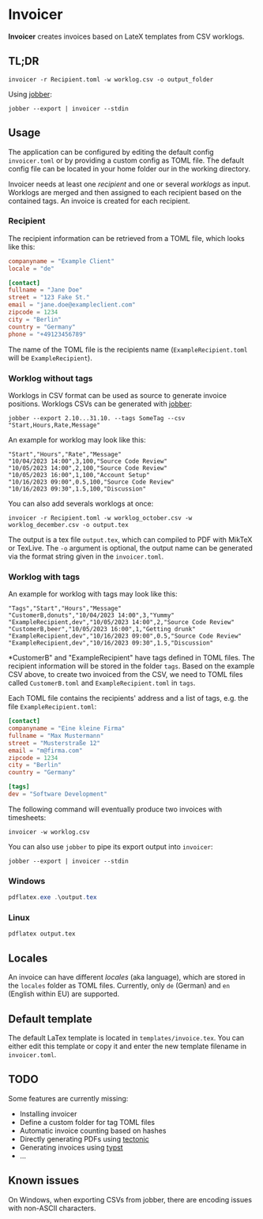 # Invoicer

**Invoicer** creates invoices based on LateX templates from CSV worklogs.

## TL;DR

```shell
invoicer -r Recipient.toml -w worklog.csv -o output_folder
```

Using [jobber](https://github.com/fightling/jobber):

```shell
jobber --export | invoicer --stdin
```

## Usage

The application can be configured by editing the default config `invoicer.toml` or by providing a custom config as TOML file. The default config file can be located in your home folder our in the working directory.

Invoicer needs at least one *recipient* and one or several *worklogs* as input.
Worklogs are merged and then assigned to each recipient based on the contained tags.
An invoice is created for each recipient.

### Recipient

The recipient information can be retrieved from a TOML file, which looks like this:

```toml
companyname = "Example Client"
locale = "de"

[contact]
fullname = "Jane Doe"
street = "123 Fake St."
email = "jane.doe@exampleclient.com"
zipcode = 1234
city = "Berlin"
country = "Germany"
phone = "+49123456789"
```

The name of the TOML file is the recipients name (`ExampleRecipient.toml` will be `ExampleRecipient`).

### Worklog without tags

Worklogs in CSV format can be used as source to generate invoice positions.
Worklogs CSVs can be generated with [jobber](https://github.com/fightling/jobber):

```shell
jobber --export 2.10...31.10. --tags SomeTag --csv "Start,Hours,Rate,Message"
```

An example for worklog may look like this:

```csv
"Start","Hours","Rate","Message"
"10/04/2023 14:00",3,100,"Source Code Review"
"10/05/2023 14:00",2,100,"Source Code Review"
"10/05/2023 16:00",1,100,"Account Setup"
"10/16/2023 09:00",0.5,100,"Source Code Review"
"10/16/2023 09:30",1.5,100,"Discussion"
```

You can also add severals worklogs at once:

```shell
invoicer -r Recipient.toml -w worklog_october.csv -w worklog_december.csv -o output.tex
```

The output is a tex file `output.tex`, which can compiled to PDF with MikTeX or TexLive.
The `-o` argument is optional, the output name can be generated via the format string given in the `invoicer.toml`.

### Worklog with tags

An example for worklog with tags may look like this:

```csv
"Tags","Start","Hours","Message"
"CustomerB,donuts","10/04/2023 14:00",3,"Yummy"
"ExampleRecipient,dev","10/05/2023 14:00",2,"Source Code Review"
"CustomerB,beer","10/05/2023 16:00",1,"Getting drunk"
"ExampleRecipient,dev","10/16/2023 09:00",0.5,"Source Code Review"
"ExampleRecipient,dev","10/16/2023 09:30",1.5,"Discussion"
```

*CustomerB" and "ExampleRecipient" have tags defined in TOML files.
The recipient information will be stored in the folder `tags`.
Based on the example CSV above, to create two invoiced from the CSV, we need to TOML files called `CustomerB.toml` and `ExampleRecipient.toml` in `tags`.

Each TOML file contains the recipients' address and a list of tags, e.g. the file `ExampleRecipient.toml`:

```toml
[contact]
companyname = "Eine kleine Firma"
fullname = "Max Mustermann"
street = "Musterstraße 12"
email = "m@firma.com"
zipcode = 1234
city = "Berlin"
country = "Germany"

[tags]
dev = "Software Development"
```

The following command will eventually produce two invoices with timesheets:

```shell
invoicer -w worklog.csv
```

You can also use `jobber` to pipe its export output into `invoicer`:

```shell
jobber --export | invoicer --stdin
```

### Windows

```powershell
pdflatex.exe .\output.tex
```

### Linux

```shell
pdflatex output.tex
```

## Locales

An invoice can have different *locales* (aka language), which are stored in the `locales` folder as TOML files.
Currently, only `de` (German) and `en` (English within EU) are supported.

## Default template

The default LaTex template is located in `templates/invoice.tex`.
You can either edit this template or copy it and enter the new template filename in `invoicer.toml`.

## TODO

Some features are currently missing:

* Installing invoicer
* Define a custom folder for tag TOML files
* Automatic invoice counting based on hashes
* Directly generating PDFs using [tectonic](https://github.com/tectonic-typesetting/tectonic)
* Generating invoices using [typst](https://github.com/typst/typst)
* ...

## Known issues

On Windows, when exporting CSVs from jobber, there are encoding issues with non-ASCII characters.
